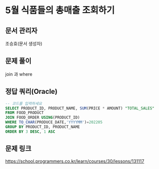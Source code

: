 # 5월 식품들의 총매출 조회하기
## 문서 관리자
조승효(문서 생성자)
## 문제 풀이
join 과 where
## 정답 쿼리(Oracle)
```sql
-- 코드를 입력하세요
SELECT PRODUCT_ID, PRODUCT_NAME, SUM(PRICE * AMOUNT) "TOTAL_SALES"
FROM FOOD_PRODUCT
JOIN FOOD_ORDER USING(PRODUCT_ID)
WHERE TO_CHAR(PRODUCE_DATE,'YYYYMM')=202205
GROUP BY PRODUCT_ID, PRODUCT_NAME
ORDER BY 3 DESC, 1 ASC
```
## 문제 링크
https://school.programmers.co.kr/learn/courses/30/lessons/131117